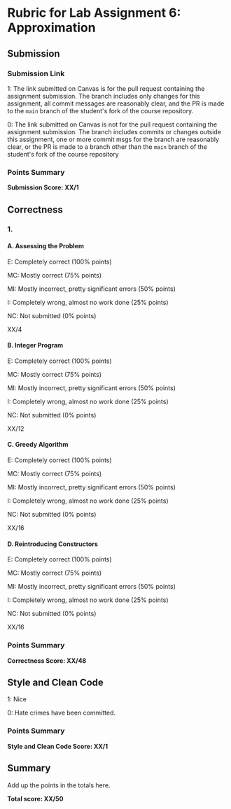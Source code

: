 # Rubric for Lab Assignment 6: Approximation

## Submission

### Submission Link

1: The link submitted on Canvas is for the pull request containing the
assignment submission. The branch includes only changes for this assignment, 
all commit messages are reasonably clear, and the PR is made to the `main` 
branch of the student's fork of the course repository.

0: The link submitted on Canvas is not for the pull request containing the
assignment submission. The branch includes commits or changes outside this 
assignment, one or more commit msgs for the branch are reasonably clear, or the 
PR is made to a branch other than the `main` branch of the student's fork of 
the course repository

### Points Summary

**Submission Score: XX/1**

## Correctness

### 1.

#### A. Assessing the Problem

E: Completely correct (100% points)

MC: Mostly correct (75% points)

MI: Mostly incorrect, pretty significant errors (50% points)

I: Completely wrong, almost no work done (25% points)

NC: Not submitted (0% points)

XX/4

#### B. Integer Program

E: Completely correct (100% points)

MC: Mostly correct (75% points)

MI: Mostly incorrect, pretty significant errors (50% points)

I: Completely wrong, almost no work done (25% points)

NC: Not submitted (0% points)

XX/12

#### C. Greedy Algorithm

E: Completely correct (100% points)

MC: Mostly correct (75% points)

MI: Mostly incorrect, pretty significant errors (50% points)

I: Completely wrong, almost no work done (25% points)

NC: Not submitted (0% points)

XX/16

#### D. Reintroducing Constructors

E: Completely correct (100% points)

MC: Mostly correct (75% points)

MI: Mostly incorrect, pretty significant errors (50% points)

I: Completely wrong, almost no work done (25% points)

NC: Not submitted (0% points)

XX/16

### Points Summary

**Correctness Score: XX/48**

## Style and Clean Code

1: Nice

0: Hate crimes have been committed.

### Points Summary

**Style and Clean Code Score: XX/1**

## Summary

Add up the points in the totals here.

**Total score: XX/50**
